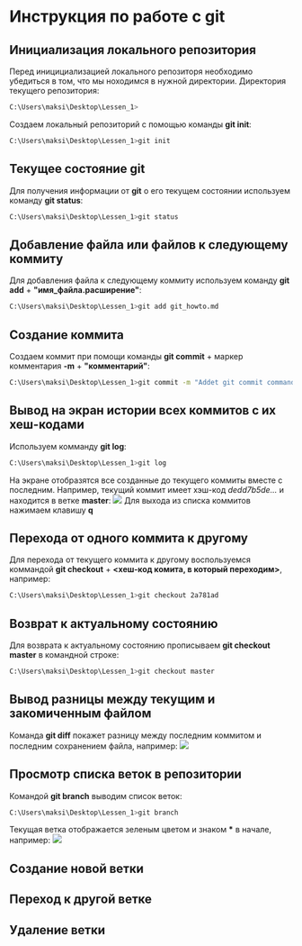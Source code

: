 # Инструкция по работе с git

## Инициализация локального репозитория
Перед иницициализацией локального репозиторя необходимо убедиться в том, что мы ноходимся в нужной директории. Директория текущего репозитория:
```sh
C:\Users\maksi\Desktop\Lessen_1>
``` 
Создаем локальный репозиторий с помощью команды **git init**:
```sh
C:\Users\maksi\Desktop\Lessen_1>git init
``` 
## Текущее состояние git
Для получения информации от **git** о его текущем состоянии используем команду **git status**:
```sh
C:\Users\maksi\Desktop\Lessen_1>git status
```
## Добавление файла или файлов к следующему коммиту
Для добавления файла к следующему коммиту используем команду **git add** + __"имя_файла.расширение"__:
```sh
C:\Users\maksi\Desktop\Lessen_1>git add git_howto.md
```
## Создание коммита
Создаем коммит при помощи команды **git commit** + маркер комментария **-m** + __"комментарий"__:
```sh
C:\Users\maksi\Desktop\Lessen_1>git commit -m "Addet git commit command"
```
## Вывод на экран истории всех коммитов с их хеш-кодами
Используем комманду **git log**:
```sh
C:\Users\maksi\Desktop\Lessen_1>git log
```
На экране отобразятся все созданные до текущего коммиты вместе с последним. Например, текущий коммит имеет хэш-код *dedd7b5de...* и находится в ветке **master**:
![](git_log.jpg)
Для выхода из списка коммитов нажимаем клавишу **q**
## Перехода от одного коммита к другому
Для перехода от текущего коммита к другому воспользуемся коммандой **git checkout** + __<хеш-код комита, в который переходим>__, например:
```sh
C:\Users\maksi\Desktop\Lessen_1>git checkout 2a781ad
```
## Возврат к актуальному состоянию
Для возврата к актуальному состоянию прописываем **git checkout master** в командной строке:
```sh
C:\Users\maksi\Desktop\Lessen_1>git checkout master
```
## Вывод разницы между текущим и закомиченным файлом
Команда **git diff** покажет разницу между последним коммитом и последним сохранением файла, например:
![](git_diff.jpg)


## Просмотр списка веток в репозитории
Командой **git branch** выводим список веток:
```sh
C:\Users\maksi\Desktop\Lessen_1>git branch
```
Текущая ветка отображается зеленым цветом и знаком __*__ в начале, например:
![](git_branch.jpg)

## Создание новой ветки

## Переход к другой ветке

## Удаление ветки